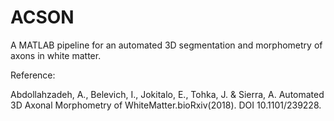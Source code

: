 # ACSON
A MATLAB pipeline for an automated 3D segmentation and morphometry of axons in white matter. 


Reference:

Abdollahzadeh, A., Belevich, I., Jokitalo, E., Tohka, J. & Sierra, A. Automated 3D Axonal Morphometry of WhiteMatter.bioRxiv(2018). DOI 10.1101/239228.
